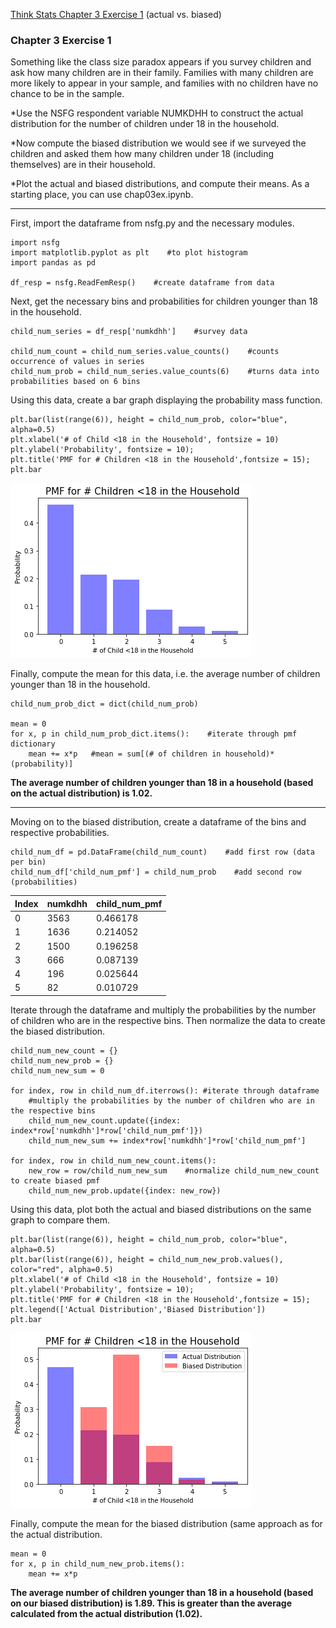 [Think Stats Chapter 3 Exercise 1](http://greenteapress.com/thinkstats2/html/thinkstats2004.html#toc31) (actual vs. biased)

### Chapter 3 Exercise 1
Something like the class size paradox appears if you survey children and ask how many children are in their family. Families with many children are more likely to appear in your sample, and families with no children have no chance to be in the sample.

*Use the NSFG respondent variable NUMKDHH to construct the actual distribution for the number of children under 18 in the household.

*Now compute the biased distribution we would see if we surveyed the children and asked them how many children under 18 (including themselves) are in their household.

*Plot the actual and biased distributions, and compute their means. As a starting place, you can use chap03ex.ipynb.

---

First, import the dataframe from nsfg.py and the necessary modules. 

```
import nsfg
import matplotlib.pyplot as plt    #to plot histogram
import pandas as pd

df_resp = nsfg.ReadFemResp()    #create dataframe from data
```

Next, get the necessary bins and probabilities for children younger than 18 in the household.

```
child_num_series = df_resp['numkdhh']    #survey data

child_num_count = child_num_series.value_counts()    #counts occurrence of values in series
child_num_prob = child_num_series.value_counts(6)    #turns data into probabilities based on 6 bins
```

Using this data, create a bar graph displaying the probability mass function.

```
plt.bar(list(range(6)), height = child_num_prob, color="blue", alpha=0.5)
plt.xlabel('# of Child <18 in the Household', fontsize = 10)
plt.ylabel('Probability', fontsize = 10);
plt.title('PMF for # Children <18 in the Household',fontsize = 15);
plt.bar
```

![Actual PMF](https://github.com/gravesa333/dsp/blob/master/lessons/statistics/actual_pmf.png)

Finally, compute the mean for this data, i.e. the average number of children younger than 18 in the household.

```
child_num_prob_dict = dict(child_num_prob)

mean = 0
for x, p in child_num_prob_dict.items():    #iterate through pmf dictionary
    mean += x*p   #mean = sum[(# of children in household)*(probability)]
```

**The average number of children younger than 18 in a household (based on the actual distribution) is 1.02.**

---

Moving on to the biased distribution, create a dataframe of the bins and respective probabilities.

```
child_num_df = pd.DataFrame(child_num_count)    #add first row (data per bin)
child_num_df['child_num_pmf'] = child_num_prob    #add second row (probabilities)
```

| Index | numkdhh | child_num_pmf |
| --- | ------- | ------------- |
| 0 | 3563 | 0.466178 |
| 1 | 1636 | 0.214052 |
| 2 | 1500 | 0.196258 |
| 3 | 666 | 0.087139 |
| 4 | 196 | 0.025644 |
| 5 | 82 | 0.010729 |

Iterate through the dataframe and multiply the probabilities by the number of children who are in the respective bins.  Then normalize the data to create the biased distribution.

```
child_num_new_count = {}
child_num_new_prob = {}
child_num_new_sum = 0

for index, row in child_num_df.iterrows(): #iterate through dataframe
    #multiply the probabilities by the number of children who are in the respective bins
    child_num_new_count.update({index: index*row['numkdhh']*row['child_num_pmf']}) 
    child_num_new_sum += index*row['numkdhh']*row['child_num_pmf']

for index, row in child_num_new_count.items():
    new_row = row/child_num_new_sum    #normalize child_num_new_count to create biased pmf
    child_num_new_prob.update({index: new_row})
```

Using this data, plot both the actual and biased distributions on the same graph to compare them.

```
plt.bar(list(range(6)), height = child_num_prob, color="blue", alpha=0.5)
plt.bar(list(range(6)), height = child_num_new_prob.values(), color="red", alpha=0.5)
plt.xlabel('# of Child <18 in the Household', fontsize = 10)
plt.ylabel('Probability', fontsize = 10);
plt.title('PMF for # Children <18 in the Household',fontsize = 15);
plt.legend(['Actual Distribution','Biased Distribution'])
plt.bar
```

![Actual vs Biased PMF](https://github.com/gravesa333/dsp/blob/master/lessons/statistics/actual_vs_biased_pmf_fixed.png)

Finally, compute the mean for the biased distribution (same approach as for the actual distribution.

```
mean = 0
for x, p in child_num_new_prob.items():
    mean += x*p
```

**The average number of children younger than 18 in a household (based on our biased distribution) is 1.89.  This is greater than the average calculated from the actual distribution (1.02).**

